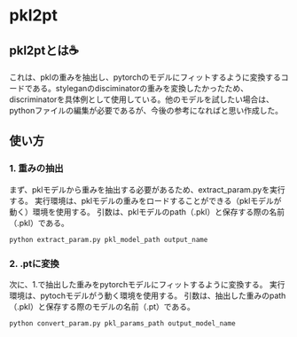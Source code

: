 # pkl2pt

## pkl2ptとは☕️
これは、pklの重みを抽出し、pytorchのモデルにフィットするように変換するコードである。styleganのdisciminatorの重みを変換したかったため、discriminatorを具体例として使用している。他のモデルを試したい場合は、pythonファイルの編集が必要であるが、今後の参考になればと思い作成した。

## 使い方
### 1. 重みの抽出
まず、pklモデルから重みを抽出する必要があるため、extract_param.pyを実行する。
実行環境は、pklモデルの重みをロードすることができる（pklモデルが動く）環境を使用する。
引数は、pklモデルのpath（.pkl）と保存する際の名前（.pkl）である。
```
python extract_param.py pkl_model_path output_name
```

### 2. .ptに変換
次に、1.で抽出した重みをpytorchモデルにフィットするように変換する。
実行環境は、pytochモデルがう動く環境を使用する。
引数は、抽出した重みのpath（.pkl）と保存する際のモデルの名前（.pt）である。
```
python convert_param.py pkl_params_path output_model_name
```
